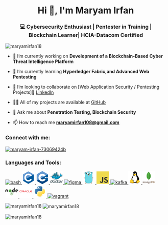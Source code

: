 <h1 align="center">Hi 👋, I'm Maryam Irfan</h1>
<h3 align="center">💻 Cybersecurity Enthusiast | Pentester in Training | Blockchain Learner| HCIA-Datacom Certified</h3>

<p align="left"> <img src="https://komarev.com/ghpvc/?username=maryamirfan18&label=Profile%20views&color=0e75b6&style=flat" alt="maryamirfan18" /> </p>


- 🔭 I’m currently working on **Development of a Blockchain-Based Cyber Threat Intelligence Platform**

- 🌱 I’m currently learning **Hyperledger Fabric,and Advanced Web Pentesting**

- 👯 I’m looking to collaborate on [Web Application Security / Pentesting Projects]🔗 [LinkedIn](https://www.linkedin.com/in/maryam-irfan-73069424b/)

- 👨‍💻 All of my projects are available at [GitHub](https://github.com/maryamirfan18)

- 💬 Ask me about **Penetration Testing, Blockchain Security**

- 📫 How to reach me **maryamirfan108@gmail.com**

<h3 align="left">Connect with me:</h3>
<p align="left">
<a href="https://linkedin.com/in/maryam-irfan-73069424b" target="blank"><img align="center" src="https://raw.githubusercontent.com/rahuldkjain/github-profile-readme-generator/master/src/images/icons/Social/linked-in-alt.svg" alt="maryam-irfan-73069424b" height="30" width="40" /></a>
</p>

<h3 align="left">Languages and Tools:</h3>
<p align="left"> <a href="https://www.gnu.org/software/bash/" target="_blank" rel="noreferrer"> <img src="https://www.vectorlogo.zone/logos/gnu_bash/gnu_bash-icon.svg" alt="bash" width="40" height="40"/> </a> <a href="https://www.cprogramming.com/" target="_blank" rel="noreferrer"> <img src="https://raw.githubusercontent.com/devicons/devicon/master/icons/c/c-original.svg" alt="c" width="40" height="40"/> </a> <a href="https://www.w3schools.com/cpp/" target="_blank" rel="noreferrer"> <img src="https://raw.githubusercontent.com/devicons/devicon/master/icons/cplusplus/cplusplus-original.svg" alt="cplusplus" width="40" height="40"/> </a> <a href="https://www.docker.com/" target="_blank" rel="noreferrer"> <img src="https://raw.githubusercontent.com/devicons/devicon/master/icons/docker/docker-original-wordmark.svg" alt="docker" width="40" height="40"/> </a> <a href="https://www.figma.com/" target="_blank" rel="noreferrer"> <img src="https://www.vectorlogo.zone/logos/figma/figma-icon.svg" alt="figma" width="40" height="40"/> </a> <a href="https://golang.org" target="_blank" rel="noreferrer"> <img src="https://raw.githubusercontent.com/devicons/devicon/master/icons/go/go-original.svg" alt="go" width="40" height="40"/> </a> <a href="https://developer.mozilla.org/en-US/docs/Web/JavaScript" target="_blank" rel="noreferrer"> <img src="https://raw.githubusercontent.com/devicons/devicon/master/icons/javascript/javascript-original.svg" alt="javascript" width="40" height="40"/> </a> <a href="https://kafka.apache.org/" target="_blank" rel="noreferrer"> <img src="https://www.vectorlogo.zone/logos/apache_kafka/apache_kafka-icon.svg" alt="kafka" width="40" height="40"/> </a> <a href="https://www.linux.org/" target="_blank" rel="noreferrer"> <img src="https://raw.githubusercontent.com/devicons/devicon/master/icons/linux/linux-original.svg" alt="linux" width="40" height="40"/> </a> <a href="https://www.mongodb.com/" target="_blank" rel="noreferrer"> <img src="https://raw.githubusercontent.com/devicons/devicon/master/icons/mongodb/mongodb-original-wordmark.svg" alt="mongodb" width="40" height="40"/> </a> <a href="https://nodejs.org" target="_blank" rel="noreferrer"> <img src="https://raw.githubusercontent.com/devicons/devicon/master/icons/nodejs/nodejs-original-wordmark.svg" alt="nodejs" width="40" height="40"/> </a> <a href="https://www.oracle.com/" target="_blank" rel="noreferrer"> <img src="https://raw.githubusercontent.com/devicons/devicon/master/icons/oracle/oracle-original.svg" alt="oracle" width="40" height="40"/> </a> <a href="https://www.python.org" target="_blank" rel="noreferrer"> <img src="https://raw.githubusercontent.com/devicons/devicon/master/icons/python/python-original.svg" alt="python" width="40" height="40"/> </a> <a href="https://www.vagrantup.com/" target="_blank" rel="noreferrer"> <img src="https://www.vectorlogo.zone/logos/vagrantup/vagrantup-icon.svg" alt="vagrant" width="40" height="40"/> </a> </p>

<p><img align="left" src="https://github-readme-stats.vercel.app/api/top-langs?username=maryamirfan18&show_icons=true&locale=en&layout=compact" alt="maryamirfan18" /></p>

<p>&nbsp;<img align="center" src="https://github-readme-stats.vercel.app/api?username=maryamirfan18&show_icons=true&locale=en" alt="maryamirfan18" /></p>

<p><img align="center" src="https://github-readme-streak-stats.herokuapp.com/?user=maryamirfan18&" alt="maryamirfan18" /></p>
